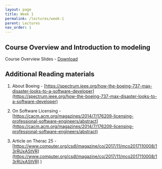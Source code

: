 ```yaml
---
layout: page
title: Week 1
permalink: /lectures/week-1
parent: Lectures
nav_order: 1
---
```


## Course Overview and Introduction to modeling

Course Overview Slides - [Download](https://karthikv1392.github.io/cs6401_se/slides/L01_Course_Overview.pdf)

## Additional Reading materials

  1. About Boeing  - [https://spectrum.ieee.org/how-the-boeing-737-max-disaster-looks-to-a-software-developer](https://spectrum.ieee.org/how-the-boeing-737-max-disaster-looks-to-a-software-developer)

  2. On Software Licensing - [https://cacm.acm.org/magazines/2014/7/176209-licensing-professional-software-engineers/abstract](https://cacm.acm.org/magazines/2014/7/176209-licensing-professional-software-engineers/abstract)

  3. Article on Therac 25 - [https://www.computer.org/csdl/magazine/co/2017/11/mco2017110008/13rRUxAStVR](https://www.computer.org/csdl/magazine/co/2017/11/mco2017110008/13rRUxAStVR)
)
